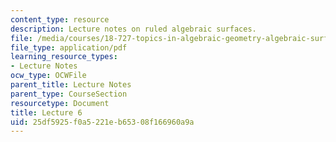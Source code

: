 ```yaml
---
content_type: resource
description: Lecture notes on ruled algebraic surfaces.
file: /media/courses/18-727-topics-in-algebraic-geometry-algebraic-surfaces-spring-2008/25df5925f0a5221eb65308f166960a9a_lect6.pdf
file_type: application/pdf
learning_resource_types:
- Lecture Notes
ocw_type: OCWFile
parent_title: Lecture Notes
parent_type: CourseSection
resourcetype: Document
title: Lecture 6
uid: 25df5925-f0a5-221e-b653-08f166960a9a
---
```

